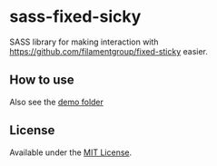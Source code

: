 sass-fixed-sicky
================

SASS library for making interaction with https://github.com/filamentgroup/fixed-sticky easier.

## How to use


Also see the [demo folder](./test/demo.html)

## License
Available under the [MIT License](LICENSE.md).
